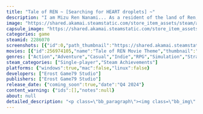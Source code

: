 ```yaml
---
title: "Tale of REN ~ [Searching for HEART droplets] ~"
description: "I am Mizu Ren Nanami... As a resident of the land of Ren, the time has come for me to embark on a mission to win the hearts of the people in Rostania, the city to which I’ve been assigned. Here, I’ll uncover secrets I never knew existed."
image: "https://shared.akamai.steamstatic.com/store_item_assets/steam/apps/2286070/header.jpg?t=1732007272"
capsule_image: "https://shared.akamai.steamstatic.com/store_item_assets/steam/apps/2286070/capsule_231x87.jpg?t=1732007272"
categories: game
steamid: 2286070
screenshots: [{"id":0,"path_thumbnail":"https://shared.akamai.steamstatic.com/store_item_assets/steam/apps/2286070/ss_9ad4e7c69ebed6a9119ae682deae3bd7f08ff032.600x338.jpg?t=1732007272","path_full":"https://shared.akamai.steamstatic.com/store_item_assets/steam/apps/2286070/ss_9ad4e7c69ebed6a9119ae682deae3bd7f08ff032.1920x1080.jpg?t=1732007272"},{"id":1,"path_thumbnail":"https://shared.akamai.steamstatic.com/store_item_assets/steam/apps/2286070/ss_0399f4dd00d6c662d24510cf205a7e2bfeda607b.600x338.jpg?t=1732007272","path_full":"https://shared.akamai.steamstatic.com/store_item_assets/steam/apps/2286070/ss_0399f4dd00d6c662d24510cf205a7e2bfeda607b.1920x1080.jpg?t=1732007272"},{"id":2,"path_thumbnail":"https://shared.akamai.steamstatic.com/store_item_assets/steam/apps/2286070/ss_004394ca4e8c768eb698d6a757691618f7515b2b.600x338.jpg?t=1732007272","path_full":"https://shared.akamai.steamstatic.com/store_item_assets/steam/apps/2286070/ss_004394ca4e8c768eb698d6a757691618f7515b2b.1920x1080.jpg?t=1732007272"},{"id":3,"path_thumbnail":"https://shared.akamai.steamstatic.com/store_item_assets/steam/apps/2286070/ss_6e70bdc323d55eda84915141d1562a9026c9fed7.600x338.jpg?t=1732007272","path_full":"https://shared.akamai.steamstatic.com/store_item_assets/steam/apps/2286070/ss_6e70bdc323d55eda84915141d1562a9026c9fed7.1920x1080.jpg?t=1732007272"},{"id":4,"path_thumbnail":"https://shared.akamai.steamstatic.com/store_item_assets/steam/apps/2286070/ss_dfc157bd8802205f12acec7add6030a714d2bba2.600x338.jpg?t=1732007272","path_full":"https://shared.akamai.steamstatic.com/store_item_assets/steam/apps/2286070/ss_dfc157bd8802205f12acec7add6030a714d2bba2.1920x1080.jpg?t=1732007272"},{"id":5,"path_thumbnail":"https://shared.akamai.steamstatic.com/store_item_assets/steam/apps/2286070/ss_e0634a3c2fbcbced337031610de0b0b0a663e3a5.600x338.jpg?t=1732007272","path_full":"https://shared.akamai.steamstatic.com/store_item_assets/steam/apps/2286070/ss_e0634a3c2fbcbced337031610de0b0b0a663e3a5.1920x1080.jpg?t=1732007272"},{"id":6,"path_thumbnail":"https://shared.akamai.steamstatic.com/store_item_assets/steam/apps/2286070/ss_862dc7193100226947873865a88d2cecd63dcf9e.600x338.jpg?t=1732007272","path_full":"https://shared.akamai.steamstatic.com/store_item_assets/steam/apps/2286070/ss_862dc7193100226947873865a88d2cecd63dcf9e.1920x1080.jpg?t=1732007272"},{"id":7,"path_thumbnail":"https://shared.akamai.steamstatic.com/store_item_assets/steam/apps/2286070/ss_9aa673094b68486e562c903ec3a6b3dc630ada06.600x338.jpg?t=1732007272","path_full":"https://shared.akamai.steamstatic.com/store_item_assets/steam/apps/2286070/ss_9aa673094b68486e562c903ec3a6b3dc630ada06.1920x1080.jpg?t=1732007272"},{"id":8,"path_thumbnail":"https://shared.akamai.steamstatic.com/store_item_assets/steam/apps/2286070/ss_a217effc831921760a9abcd12803faf05a986d72.600x338.jpg?t=1732007272","path_full":"https://shared.akamai.steamstatic.com/store_item_assets/steam/apps/2286070/ss_a217effc831921760a9abcd12803faf05a986d72.1920x1080.jpg?t=1732007272"},{"id":9,"path_thumbnail":"https://shared.akamai.steamstatic.com/store_item_assets/steam/apps/2286070/ss_522bf6b7dc62e3b2d96f3630a9e750c8cbc2411c.600x338.jpg?t=1732007272","path_full":"https://shared.akamai.steamstatic.com/store_item_assets/steam/apps/2286070/ss_522bf6b7dc62e3b2d96f3630a9e750c8cbc2411c.1920x1080.jpg?t=1732007272"},{"id":10,"path_thumbnail":"https://shared.akamai.steamstatic.com/store_item_assets/steam/apps/2286070/ss_fa932120e513d6577a1ac354f0ccb9c34122e423.600x338.jpg?t=1732007272","path_full":"https://shared.akamai.steamstatic.com/store_item_assets/steam/apps/2286070/ss_fa932120e513d6577a1ac354f0ccb9c34122e423.1920x1080.jpg?t=1732007272"}]
movies: [{"id":256974105,"name":"Tale of REN Movie Theme","thumbnail":"https://shared.akamai.steamstatic.com/store_item_assets/steam/apps/256974105/movie.293x165.jpg?t=1703604180","webm":{"480":"http://video.akamai.steamstatic.com/store_trailers/256974105/movie480_vp9.webm?t=1703604180","max":"http://video.akamai.steamstatic.com/store_trailers/256974105/movie_max_vp9.webm?t=1703604180"},"mp4":{"480":"http://video.akamai.steamstatic.com/store_trailers/256974105/movie480.mp4?t=1703604180","max":"http://video.akamai.steamstatic.com/store_trailers/256974105/movie_max.mp4?t=1703604180"},"highlight":true},{"id":256983270,"name":"Tale of song","thumbnail":"https://shared.akamai.steamstatic.com/store_item_assets/steam/apps/256983270/movie.293x165.jpg?t=1703604194","webm":{"480":"http://video.akamai.steamstatic.com/store_trailers/256983270/movie480_vp9.webm?t=1703604194","max":"http://video.akamai.steamstatic.com/store_trailers/256983270/movie_max_vp9.webm?t=1703604194"},"mp4":{"480":"http://video.akamai.steamstatic.com/store_trailers/256983270/movie480.mp4?t=1703604194","max":"http://video.akamai.steamstatic.com/store_trailers/256983270/movie_max.mp4?t=1703604194"},"highlight":true}]
genres: ["Action","Adventure","Casual","Indie","RPG","Simulation","Strategy"]
steam_categories: ["Single-player","Steam Achievements"]
platforms: {"windows":true,"mac":false,"linux":false}
developers: ["Erost Game79 Studio"]
publishers: ["Erost Game79 Studio"]
release_date: {"coming_soon":true,"date":"Q4 2024"}
content_warning: {"ids":[],"notes":null}
about: null
detailed_description: "<p class=\"bb_paragraph\"><img class=\"bb_img\" src=\"https://shared.akamai.steamstatic.com/store_item_assets/steam/apps/2286070/extras/promote_game.png?t=1732007272\" /></p><p class=\"bb_paragraph\">About the Game</p><p class=\"bb_paragraph\">Tale of REN is a Visual Novel that immerses players in the journey of Mizu Ren Nanami, </p><p class=\"bb_paragraph\">a character sent to a distant world to gather the </p><p class=\"bb_paragraph\">&quot;Water of Heart&quot;—a vital key to saving the world of Ren, which is on the brink of collapse. </p><p class=\"bb_paragraph\">Players will experience a complex and multi-layered story where choices impact the storyline, </p><p class=\"bb_paragraph\">leading to various endings that can be selected as desired.</p><p class=\"bb_paragraph\"><img class=\"bb_img\" src=\"https://shared.akamai.steamstatic.com/store_item_assets/steam/apps/2286070/extras/features.png?t=1732007272\" /></p><p class=\"bb_paragraph\">-Average playtime of 12-15 hours, depending on exploration and player decisions</p><p class=\"bb_paragraph\">-Choice-based paths that influence the storyline and endings</p><p class=\"bb_paragraph\">-Perfect for players who enjoy building relationships between characters</p><p class=\"bb_paragraph\">-Engaging comic-style graphics</p><p class=\"bb_paragraph\">-Hundreds of special illustrations and background scenes to create an immersive atmosphere</p><p class=\"bb_paragraph\">-Unlockable gallery and music tracks</p><p class=\"bb_paragraph\">-Journal system for taking personal notes throughout gameplay</p><p class=\"bb_paragraph\">-Mini-games for added fun and interaction</p><p class=\"bb_paragraph\"><img class=\"bb_img\" src=\"https://shared.akamai.steamstatic.com/store_item_assets/steam/apps/2286070/extras/story.png?t=1732007272\" /></p><p class=\"bb_paragraph\">In the land of Ren, every youth who reaches the age of 16 and passes a critical test must embark on a journey to fulfill a noble mission—to seek the elusive Spirit Dew.</p><p class=\"bb_paragraph\">I am Mizu Ren Nanami... As a native of Ren, my time has come to set forth on a journey to win the hearts of people in distant lands. My destination is the city of Rostania, and the young souls at the academy here are the ones with whom I must forge bonds to obtain the Spirit Dew.</p><p class=\"bb_paragraph\">Yet, as I undertake this mission, shadows of secrets from the past emerge, revealing truths I had never known...</p><p class=\"bb_paragraph\"></p>"
---
```


